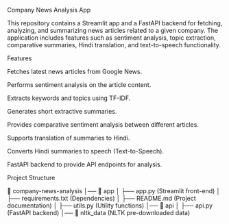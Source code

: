 Company News Analysis App

This repository contains a Streamlit app and a FastAPI backend for fetching, analyzing, and summarizing news articles related to a given company. The application includes features such as sentiment analysis, topic extraction, comparative summaries, Hindi translation, and text-to-speech functionality.

Features

Fetches latest news articles from Google News.

Performs sentiment analysis on the article content.

Extracts keywords and topics using TF-IDF.

Generates short extractive summaries.

Provides comparative sentiment analysis between different articles.

Supports translation of summaries to Hindi.

Converts Hindi summaries to speech (Text-to-Speech).

FastAPI backend to provide API endpoints for analysis.

Project Structure

📂 company-news-analysis
│── 📂 app
│   ├── app.py (Streamlit front-end)
│   ├── requirements.txt (Dependencies)
│   ├── README.md (Project documentation)
│   ├── utils.py (Utility functions)
│── 📂 api
│   ├── api.py (FastAPI backend)
│── 📂 nltk_data (NLTK pre-downloaded data)


